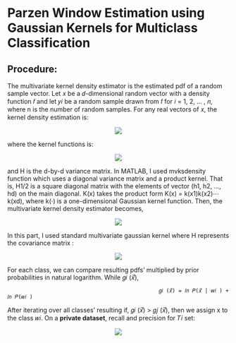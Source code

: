 # Parzen Window Estimation using Gaussian Kernels for Multiclass Classification
## Procedure:

The multivariate kernel density estimator is the estimated pdf of a random sample vector. Let 𝑥 be a 𝑑-dimensional random vector with a
density function 𝑓 and let 𝑦𝑖 be a random sample drawn from 𝑓 for 𝑖 = 1, 2, … , 𝑛, where n is the number of random samples. For any real
vectors of 𝑥, the kernel density estimation is:

<p align="center">
  <img src="https://i.ibb.co/x2YqChf/1.png">
</p>

where the kernel functions is:

<p align="center">
  <img src="https://i.ibb.co/sb1CbWp/2.png">
</p>

and H is the d-by-d variance matrix. In MATLAB, I used mvksdensity function which uses a diagonal variance matrix and a product kernel. That is, H1/2 is a square diagonal matrix with the elements of vector (h1, h2, …, hd) on the main diagonal. K(x) takes the product form K(x) = k(x1)k(x2)⋯k(xd), where k(·) is a one-dimensional Gaussian kernel function. Then, the multivariate kernel density estimator becomes,

<p align="center">
  <img src="https://i.ibb.co/R7MdwbJ/3.png">
</p>

In this part, I used standard multivariate gaussian kernel where H represents the covariance matrix :

<p align="center">
  <img src="https://i.ibb.co/hccFn8h/4.png">
</p>

For each class, we can compare resulting pdfs’ multiplied by prior probabilities in natural logarithm. While 𝑔𝑖 (𝑥⃗),

                                                    𝑔𝑖 (𝑥⃗) = 𝑙𝑛 𝑃(𝑥⃗ | 𝑤𝑖 ) + 𝑙𝑛 𝑃(𝑤𝑖 )
                                                    
After iterating over all classes’ resulting if, 𝑔𝑖 (𝑥⃗) > 𝑔𝑗 (𝑥⃗), then we assign x to the class 𝑤𝑖. On a **private dataset**, recall and precision for 𝑇𝑖 set:

<p align="center">
  <img src="https://i.ibb.co/tsn16VG/6.png">
</p>
